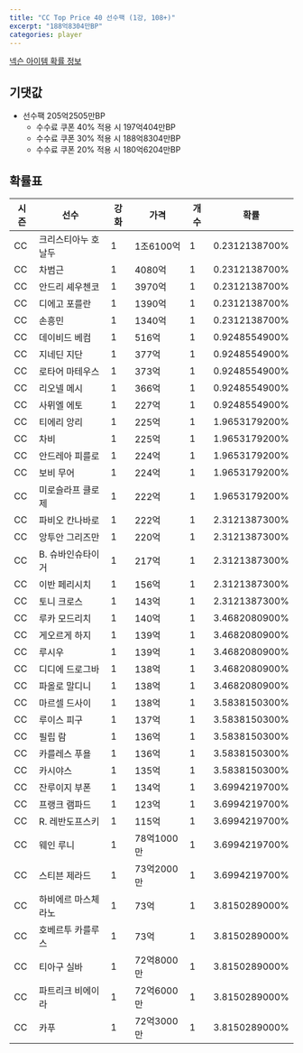 ```yaml
---
title: "CC Top Price 40 선수팩 (1강, 108+)"
excerpt: "188억8304만BP"
categories: player
---
```

[넥슨 아이템 확률 정보](http://iteminfo.nexon.com/probability/fo4?sn=7344)

## 기댓값
  - 선수팩 205억2505만BP
    - 수수료 쿠폰 40% 적용 시 197억404만BP
    - 수수료 쿠폰 30% 적용 시 188억8304만BP
    - 수수료 쿠폰 20% 적용 시 180억6204만BP


## 확률표

|시즌|선수|강화|가격|개수|확률|
|---|---|---|---|---|---|
|CC|크리스티아누 호날두|1|1조6100억|1|0.2312138700%|
|CC|차범근|1|4080억|1|0.2312138700%|
|CC|안드리 셰우첸코|1|3970억|1|0.2312138700%|
|CC|디에고 포를란|1|1390억|1|0.2312138700%|
|CC|손흥민|1|1340억|1|0.2312138700%|
|CC|데이비드 베컴|1|516억|1|0.9248554900%|
|CC|지네딘 지단|1|377억|1|0.9248554900%|
|CC|로타어 마테우스|1|373억|1|0.9248554900%|
|CC|리오넬 메시|1|366억|1|0.9248554900%|
|CC|사뮈엘 에토|1|227억|1|0.9248554900%|
|CC|티에리 앙리|1|225억|1|1.9653179200%|
|CC|차비|1|225억|1|1.9653179200%|
|CC|안드레아 피를로|1|224억|1|1.9653179200%|
|CC|보비 무어|1|224억|1|1.9653179200%|
|CC|미로슬라프 클로제|1|222억|1|1.9653179200%|
|CC|파비오 칸나바로|1|222억|1|2.3121387300%|
|CC|앙투안 그리즈만|1|220억|1|2.3121387300%|
|CC|B. 슈바인슈타이거|1|217억|1|2.3121387300%|
|CC|이반 페리시치|1|156억|1|2.3121387300%|
|CC|토니 크로스|1|143억|1|2.3121387300%|
|CC|루카 모드리치|1|140억|1|3.4682080900%|
|CC|게오르게 하지|1|139억|1|3.4682080900%|
|CC|루시우|1|139억|1|3.4682080900%|
|CC|디디에 드로그바|1|138억|1|3.4682080900%|
|CC|파올로 말디니|1|138억|1|3.4682080900%|
|CC|마르셀 드사이|1|138억|1|3.5838150300%|
|CC|루이스 피구|1|137억|1|3.5838150300%|
|CC|필립 람|1|136억|1|3.5838150300%|
|CC|카를레스 푸욜|1|136억|1|3.5838150300%|
|CC|카시야스|1|135억|1|3.5838150300%|
|CC|잔루이지 부폰|1|134억|1|3.6994219700%|
|CC|프랭크 램파드|1|123억|1|3.6994219700%|
|CC|R. 레반도프스키|1|115억|1|3.6994219700%|
|CC|웨인 루니|1|78억1000만|1|3.6994219700%|
|CC|스티븐 제라드|1|73억2000만|1|3.6994219700%|
|CC|하비에르 마스체라노|1|73억|1|3.8150289000%|
|CC|호베르투 카를루스|1|73억|1|3.8150289000%|
|CC|티아구 실바|1|72억8000만|1|3.8150289000%|
|CC|파트리크 비에이라|1|72억6000만|1|3.8150289000%|
|CC|카푸|1|72억3000만|1|3.8150289000%|
